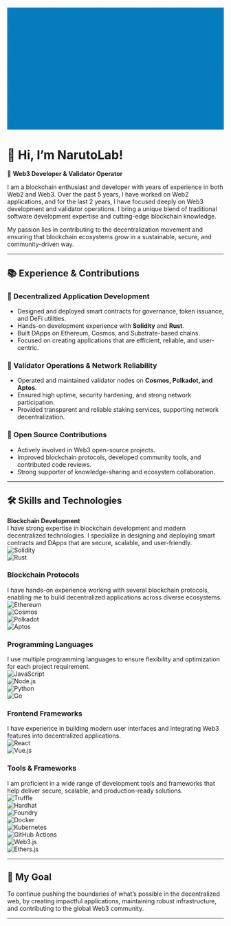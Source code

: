 ![Intro](./intro.gif)

# 👋 Hi, I’m NarutoLab!

🚀 **Web3 Developer & Validator Operator**  

I am a blockchain enthusiast and developer with years of experience in both Web2 and Web3. Over the past 5 years, I have worked on Web2 applications, and for the last 2 years, I have focused deeply on Web3 development and validator operations. I bring a unique blend of traditional software development expertise and cutting-edge blockchain knowledge.  

My passion lies in contributing to the decentralization movement and ensuring that blockchain ecosystems grow in a sustainable, secure, and community-driven way.  

---

## 📚 Experience & Contributions  

### 🔹 Decentralized Application Development  
- Designed and deployed smart contracts for governance, token issuance, and DeFi utilities.  
- Hands-on development experience with **Solidity** and **Rust**.  
- Built DApps on Ethereum, Cosmos, and Substrate-based chains.  
- Focused on creating applications that are efficient, reliable, and user-centric.  

### 🔹 Validator Operations & Network Reliability  
- Operated and maintained validator nodes on **Cosmos, Polkadot, and Aptos**.  
- Ensured high uptime, security hardening, and strong network participation.  
- Provided transparent and reliable staking services, supporting network decentralization.  

### 🔹 Open Source Contributions  
- Actively involved in Web3 open-source projects.  
- Improved blockchain protocols, developed community tools, and contributed code reviews.  
- Strong supporter of knowledge-sharing and ecosystem collaboration.  

---

## 🛠️ Skills and Technologies  

**Blockchain Development**  
I have strong expertise in blockchain development and modern decentralized technologies. I specialize in designing and deploying smart contracts and DApps that are secure, scalable, and user-friendly.  
![Solidity](https://img.shields.io/badge/Code-Solidity-informational?style=flat&logo=solidity&logoColor=white&color=007BFF)  
![Rust](https://img.shields.io/badge/Code-Rust-informational?style=flat&logo=rust&logoColor=white&color=007BFF)  

### **Blockchain Protocols**  
I have hands-on experience working with several blockchain protocols, enabling me to build decentralized applications across diverse ecosystems.  
![Ethereum](https://img.shields.io/badge/Protocol-Ethereum-informational?style=flat&logo=ethereum&logoColor=white&color=007BFF)  
![Cosmos](https://img.shields.io/badge/Protocol-Cosmos-informational?style=flat&logo=cosmos&logoColor=white&color=007BFF)  
![Polkadot](https://img.shields.io/badge/Protocol-Polkadot-informational?style=flat&logo=polkadot&logoColor=white&color=007BFF)  
![Aptos](https://img.shields.io/badge/Protocol-Aptos-informational?style=flat&logo=aptos&logoColor=white&color=007BFF)  

### **Programming Languages**  
I use multiple programming languages to ensure flexibility and optimization for each project requirement.  
![JavaScript](https://img.shields.io/badge/Code-JavaScript-informational?style=flat&logo=javascript&logoColor=white&color=007BFF)  
![Node.js](https://img.shields.io/badge/Code-Node.js-informational?style=flat&logo=node.js&logoColor=white&color=007BFF)  
![Python](https://img.shields.io/badge/Code-Python-informational?style=flat&logo=python&logoColor=white&color=007BFF)  
![Go](https://img.shields.io/badge/Code-Go-informational?style=flat&logo=go&logoColor=white&color=007BFF)  

### **Frontend Frameworks**  
I have experience in building modern user interfaces and integrating Web3 features into decentralized applications.  
![React](https://img.shields.io/badge/Code-React-informational?style=flat&logo=react&logoColor=white&color=007BFF)  
![Vue.js](https://img.shields.io/badge/Code-Vue.js-informational?style=flat&logo=vue.js&logoColor=white&color=007BFF)  

### **Tools & Frameworks**  
I am proficient in a wide range of development tools and frameworks that help deliver secure, scalable, and production-ready solutions.  
![Truffle](https://img.shields.io/badge/Tool-Truffle-informational?style=flat&logo=truffle&logoColor=white&color=007BFF)  
![Hardhat](https://img.shields.io/badge/Tool-Hardhat-informational?style=flat&logo=hardhat&logoColor=white&color=007BFF)  
![Foundry](https://img.shields.io/badge/Tool-Foundry-informational?style=flat&logo=foundry&logoColor=white&color=007BFF)  
![Docker](https://img.shields.io/badge/Tool-Docker-informational?style=flat&logo=docker&logoColor=white&color=007BFF)  
![Kubernetes](https://img.shields.io/badge/Tool-Kubernetes-informational?style=flat&logo=kubernetes&logoColor=white&color=007BFF)  
![GitHub Actions](https://img.shields.io/badge/Tool-GitHub_Actions-informational?style=flat&logo=githubactions&logoColor=white&color=007BFF)  
![Web3.js](https://img.shields.io/badge/Library-Web3.js-informational?style=flat&logo=javascript&logoColor=white&color=007BFF)  
![Ethers.js](https://img.shields.io/badge/Library-Ethers.js-informational?style=flat&logo=javascript&logoColor=white&color=007BFF)  

---

## 🎯 My Goal  
To continue pushing the boundaries of what’s possible in the decentralized web, by creating impactful applications, maintaining robust infrastructure, and contributing to the global Web3 community.  

---
